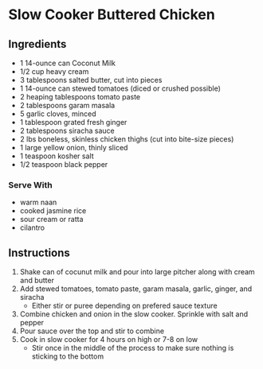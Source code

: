 # Slow Cooker Buttered Chicken

## Ingredients

- 1 14-ounce can Coconut Milk
- 1/2 cup heavy cream
- 3 tablespoons salted butter, cut into pieces
- 1 14-ounce can stewed tomatoes (diced or crushed possible)
- 2 heaping tablespoons tomato paste
- 2 tablespoons garam masala 
- 5 garlic cloves, minced
- 1 tablespoon grated fresh ginger
- 2 tablespoons siracha sauce
- 2 lbs boneless, skinless chicken thighs (cut into bite-size pieces)
- 1 large yellow onion, thinly sliced
- 1 teaspoon kosher salt
- 1/2 teaspoon black pepper

### Serve With
- warm naan
- cooked jasmine rice
- sour cream or ratta
- cilantro

## Instructions

1. Shake can of cocunut milk and pour into large pitcher along with cream and butter
2. Add stewed tomatoes, tomato paste, garam masala, garlic, ginger, and siracha
    - Either stir or puree depending on prefered sauce texture
3. Combine chicken and onion in the slow cooker. Sprinkle with salt and pepper
4. Pour sauce over the top and stir to combine
5. Cook in slow cooker for 4 hours on high or 7-8 on low
    - Stir once in the middle of the process to make sure nothing is sticking to the bottom